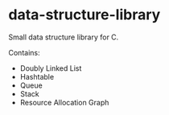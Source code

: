 # data-structure-library
Small data structure library for C.

Contains:
- Doubly Linked List
- Hashtable
- Queue
- Stack
- Resource Allocation Graph
